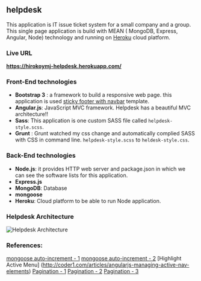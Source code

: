 ## helpdesk
This application is IT issue ticket system for a small company and a group. This single page application is build with MEAN ( MongoDB, Express, Angular, Node) technology and running on [Heroku](https://www.heroku.com/) cloud platform.

### Live URL 
**https://hirokoymj-helpdesk.herokuapp.com/**

### Front-End technologies
- **Bootstrap 3** : a framework to build a responsive web page. this application is used [sticky footer with navbar](http://getbootstrap.com/examples/sticky-footer-navbar/) template. 
- **Angular.js**: JavaScript MVC framework. Helpdesk has a beautiful MVC architecture!!
- **Sass**: This application is one custom SASS file called `helpdesk-style.scss`.
- **Grunt** : Grunt watched my css change and automatically complied SASS with CSS in command line. `helpdesk-style.scss` to `heldesk-style.css`.


### Back-End technologies
- **Node.js**: it provides HTTP web server and package.json in which we can see the software lists for this application.
- **Express.js**
- **MongoDB**: Database
- **mongoose**
- **Heroku**: Cloud platform to be able to run Node application.

### Helpdesk Architecture 
![Helpdesk Architecture](http://www.hirokoymj.com/images/Git/helpdesk_diagram.png)

### References:
[mongoose auto-increment - 1](http://stackoverflow.com/questions/7334390/has-mongoose-support-findandmodify-mongodb-method)
[mongoose auto-increment - 2](http://docs.mongodb.org/manual/tutorial/create-an-auto-incrementing-field/)
[Highlight Active Menu] (http://coder1.com/articles/angularjs-managing-active-nav-elements)
[Pagination - 1](http://stackoverflow.com/questions/13364091/angularjs-custom-filter-errors-due-to-undefined-arrays-and-still-filters-prope)
[Pagination - 2](https://gist.github.com/kmaida/06d01f6b878777e2ea34)
[Pagination - 3](http://stackoverflow.com/questions/13364091/angularjs-custom-filter-errors-due-to-undefined-arrays-and-still-filters-prope)
